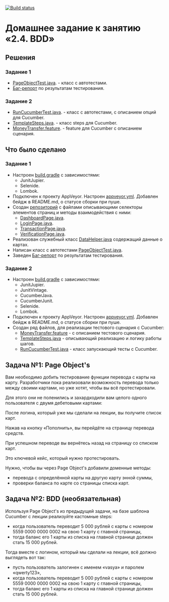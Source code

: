 [![Build status](https://ci.appveyor.com/api/projects/status/cch4k5jkd2ps6ayk?svg=true)](https://ci.appveyor.com/project/Nephedov/pageobjects)

# Домашнее задание к занятию «2.4. BDD»

## Решения
### Задание 1
 * <a href="https://github.com/Nephedov/7.1.Automated-Testing/blob/aa5e610d557dfce2ed2e77d28390990fa4ebf722/src/test/java/ru/netology/PageObjectTest.java">PageObjectTest.java</a>. - класс с автотестами.
 * <a href="https://github.com/Nephedov/7.1.Automated-Testing/issues/1#issue-1510355774">Баг-репорт</a> по результатам тестирования.
### Задание 2
 * <a href="https://github.com/Nephedov/7.2.Automated-Testing/blob/3ed31b2ee2be5228f064498e1b0723d5311e7f12/src/test/java/ru/netology/RunCucumberTest.java">RunCucumberTest.java</a>. - класс с автотестами, c описанием опций для Cucumber.
 * <a href="https://github.com/Nephedov/7.2.Automated-Testing/blob/3ed31b2ee2be5228f064498e1b0723d5311e7f12/src/test/java/ru/netology/steps/TemplateSteps.java">TemplateSteps.java</a>. - класс steps для Cucumber.
 * <a href="https://github.com/Nephedov/7.2.Automated-Testing/blob/3ed31b2ee2be5228f064498e1b0723d5311e7f12/src/test/resources/features/MoneyTransfer.feature">MoneyTransfer.feature</a>. - feature для Cucumber c описанием сценария.
## Что было сделано
### Задание 1
* Настроен <a href="https://github.com/Nephedov/7.1.Automated-Testing/blob/d6640c6851ad0f40d365888382b9625910f1c336/build.gradle">build.gradle</a> с зависимостями:
  * JunitJupier.
  * Selenide.
  * Lombok.
* Подключен к проекту AppVeyor. Настроен <a href="https://github.com/Nephedov/7.1.Automated-Testing/blob/d6640c6851ad0f40d365888382b9625910f1c336/.appveyor.yml">appveyor.yml</a>. Добавлен бейдж в README.md, о статусе сборки при пуше.
* Создан <a href="https://github.com/Nephedov/7.1.Automated-Testing/tree/d6640c6851ad0f40d365888382b9625910f1c336/src/test/java/ru/netology/page">репозиторий</a> с файлами описывающими селекторы элементов страниц и методы взаимодействия с ними:
  * <a href="https://github.com/Nephedov/7.1.Automated-Testing/blob/d6640c6851ad0f40d365888382b9625910f1c336/src/test/java/ru/netology/page/DashboardPage.java">DashboardPage.java</a>.
  * <a href="https://github.com/Nephedov/7.1.Automated-Testing/blob/d6640c6851ad0f40d365888382b9625910f1c336/src/test/java/ru/netology/page/LoginPage.java">LoginPage.java</a>.
  * <a href="https://github.com/Nephedov/7.1.Automated-Testing/blob/d6640c6851ad0f40d365888382b9625910f1c336/src/test/java/ru/netology/page/TransactionPage.java">TransactionPage.java</a>.
  * <a href="https://github.com/Nephedov/7.1.Automated-Testing/blob/d6640c6851ad0f40d365888382b9625910f1c336/src/test/java/ru/netology/page/VerificationPage.java">VerificationPage.java</a>.
* Реализован служебный класс <a href="https://github.com/Nephedov/7.1.Automated-Testing/blob/d6640c6851ad0f40d365888382b9625910f1c336/src/test/java/ru/netology/data/DataHelper.java">DataHelper.java</a> содержащий данные о картах.
* Написан класс с автотестами <a href="https://github.com/Nephedov/7.1.Automated-Testing/blob/d6640c6851ad0f40d365888382b9625910f1c336/src/test/java/ru/netology/PageObjectTest.java">PageObjectTest.java</a>.
* Заведен <a href="https://github.com/Nephedov/PageObjects/issues">Баг-репорт</a> по результатам тестирования.
### Задание 2
* Настроен <a href="https://github.com/Nephedov/7.2.Automated-Testing/blob/3ed31b2ee2be5228f064498e1b0723d5311e7f12/build.gradle">build.gradle</a> с зависимостями:
   * JunitJupier.
   * JunitVintage.
   * CucumberJava.
   * CucumberJunit.
   * Selenide.
   * Lombok.
* Подключен к проекту AppVeyor. Настроен <a href="https://github.com/Nephedov/7.2.Automated-Testing/blob/3ed31b2ee2be5228f064498e1b0723d5311e7f12/.appveyor.yml">appveyor.yml</a>. Добавлен бейдж в README.md, о статусе сборки при пуше.
* Создан ряд файлов, для реализации тестового сценария с Cucumber:
  * <a href="https://github.com/Nephedov/7.2.Automated-Testing/blob/3ed31b2ee2be5228f064498e1b0723d5311e7f12/src/test/resources/features/MoneyTransfer.feature">MoneyTransfer.feature</a> - с описанием тестового сценария.
  * <a href="https://github.com/Nephedov/7.2.Automated-Testing/blob/3ed31b2ee2be5228f064498e1b0723d5311e7f12/src/test/java/ru/netology/steps/TemplateSteps.java">TemplateSteps.java</a> - описывающий реализацию и логику работы шагов.
  * <a href="https://github.com/Nephedov/7.2.Automated-Testing/blob/3ed31b2ee2be5228f064498e1b0723d5311e7f12/src/test/java/ru/netology/RunCucumberTest.java">RunCucumberTest.java</a> - класс запускающий тесты с Cucumber.
   
## Задача №1: Page Object's

Вам необходимо добить тестирование функции перевода с карты на карту. Разработчики пока реализовали возможность перевода только между своими картами, но уже хотят, чтобы вы всё протестировали.

Для этого они не поленились и захардкодили вам целого одного пользователя с двумя дебетовыми картами:

После логина, который уже мы сделали на лекции, вы получите список карт.

Нажав на кнопку «Пополнить», вы перейдёте на страницу перевода средств.

При успешном переводе вы вернётесь назад на страницу со списком карт.

Это ключевой кейс, который нужно протестировать.

Нужно, чтобы вы через Page Object's добавили доменные методы:
* перевода с определённой карты на другую карту энной суммы,
* проверки баланса по карте со страницы списка карт.

## Задача №2: BDD (необязательная)

Используя Page Object's из предыдущей задачи, на базе шаблона Cucumber с лекции реализуйте кастомные steps:
* когда пользователь переводит 5 000 рублей с карты с номером 5559 0000 0000 0002 на свою 1 карту с главной страницы,
* тогда баланс его 1 карты из списка на главной странице должен стать 15 000 рублей.

Тогда вместе с логином, который мы сделали на лекции, всё должно выглядеть вот так:
* пусть пользователь залогинен с именем «vasya» и паролем «qwerty123»,
* когда пользователь переводит 5 000 рублей с карты с номером 5559 0000 0000 0002 на свою 1 карту с главной страницы,
* тогда баланс его 1 карты из списка на главной странице должен стать 15 000 рублей.
